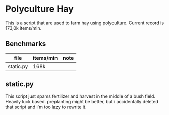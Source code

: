 # Polyculture Hay
This is a script that are used to farm hay using polyculture. Current record is 173,0k items/min.

## Benchmarks
| file      | items/min | note |
| --------- | --------- | ---- |
| static.py | 168k      |      |

## static.py
This script just spams fertilizer and harvest in the middle of a bush field. Heavily luck based. preplanting might be better, but i accidentally deleted that script and i'm too lazy to rewrite it.

